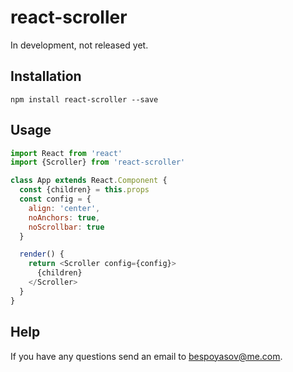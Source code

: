 # react-scroller

In development, not released yet.

## Installation

```npm install react-scroller --save```

## Usage

```javascript
import React from 'react'
import {Scroller} from 'react-scroller'

class App extends React.Component {
  const {children} = this.props
  const config = {
    align: 'center',
    noAnchors: true,
    noScrollbar: true
  }

  render() {
    return <Scroller config={config}>
      {children}
    </Scroller>
  }
}
```

## Help
If you have any questions send an email to [bespoyasov@me.com](mailto:bespoyasov@me.com).
